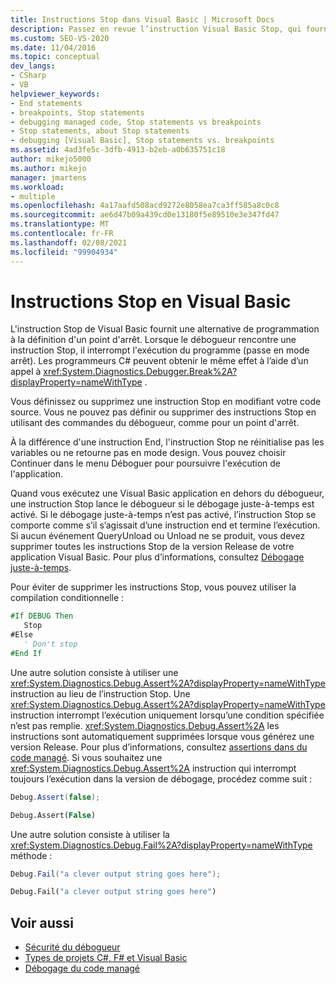 ```yaml
---
title: Instructions Stop dans Visual Basic | Microsoft Docs
description: Passez en revue l’instruction Visual Basic Stop, qui fournit une alternative de programmation à la définition d’un point d’arrêt dans Visual Studio.
ms.custom: SEO-VS-2020
ms.date: 11/04/2016
ms.topic: conceptual
dev_langs:
- CSharp
- VB
helpviewer_keywords:
- End statements
- breakpoints, Stop statements
- debugging managed code, Stop statements vs breakpoints
- Stop statements, about Stop statements
- debugging [Visual Basic], Stop statements vs. breakpoints
ms.assetid: 4ad3fe5c-3dfb-4913-b2eb-a0b635751c18
author: mikejo5000
ms.author: mikejo
manager: jmartens
ms.workload:
- multiple
ms.openlocfilehash: 4a17aafd508acd9272e8058ea7ca3ff585a8c0c8
ms.sourcegitcommit: ae6d47b09a439cd0e13180f5e89510e3e347fd47
ms.translationtype: MT
ms.contentlocale: fr-FR
ms.lasthandoff: 02/08/2021
ms.locfileid: "99904934"
---
```

# <a name="stop-statements-in-visual-basic"></a>Instructions Stop en Visual Basic

L'instruction Stop de Visual Basic fournit une alternative de programmation à la définition d'un point d'arrêt. Lorsque le débogueur rencontre une instruction Stop, il interrompt l'exécution du programme (passe en mode arrêt). Les programmeurs C# peuvent obtenir le même effet à l’aide d’un appel à <xref:System.Diagnostics.Debugger.Break%2A?displayProperty=nameWithType> .

Vous définissez ou supprimez une instruction Stop en modifiant votre code source. Vous ne pouvez pas définir ou supprimer des instructions Stop en utilisant des commandes du débogueur, comme pour un point d'arrêt.

À la différence d'une instruction End, l'instruction Stop ne réinitialise pas les variables ou ne retourne pas en mode design. Vous pouvez choisir Continuer dans le menu Déboguer pour poursuivre l'exécution de l'application.

Quand vous exécutez une Visual Basic application en dehors du débogueur, une instruction Stop lance le débogueur si le débogage juste-à-temps est activé. Si le débogage juste-à-temps n’est pas activé, l’instruction Stop se comporte comme s’il s’agissait d’une instruction end et termine l’exécution. Si aucun événement QueryUnload ou Unload ne se produit, vous devez supprimer toutes les instructions Stop de la version Release de votre application Visual Basic. Pour plus d’informations, consultez [Débogage juste-à-temps](just-in-time-debugging-in-visual-studio.md).

 Pour éviter de supprimer les instructions Stop, vous pouvez utiliser la compilation conditionnelle :

```vb
#If DEBUG Then
   Stop
#Else
   ' Don't stop
#End If
```

Une autre solution consiste à utiliser une <xref:System.Diagnostics.Debug.Assert%2A?displayProperty=nameWithType> instruction au lieu de l’instruction Stop. Une <xref:System.Diagnostics.Debug.Assert%2A?displayProperty=nameWithType> instruction interrompt l’exécution uniquement lorsqu’une condition spécifiée n’est pas remplie. <xref:System.Diagnostics.Debug.Assert%2A> les instructions sont automatiquement supprimées lorsque vous générez une version Release. Pour plus d’informations, consultez [assertions dans du code managé](assertions-in-managed-code.md). Si vous souhaitez une <xref:System.Diagnostics.Debug.Assert%2A> instruction qui interrompt toujours l’exécution dans la version de débogage, procédez comme suit :

```csharp
Debug.Assert(false);
```

```vb
Debug.Assert(False)
```

Une autre solution consiste à utiliser la <xref:System.Diagnostics.Debug.Fail%2A?displayProperty=nameWithType> méthode :

```csharp
Debug.Fail("a clever output string goes here");
```

```vb
Debug.Fail("a clever output string goes here")
```

## <a name="see-also"></a>Voir aussi

- [Sécurité du débogueur](debugger-security.md)
- [Types de projets C#, F# et Visual Basic](debugging-preparation-csharp-f-hash-and-visual-basic-project-types.md)
- [Débogage du code managé](debugging-managed-code.md)
